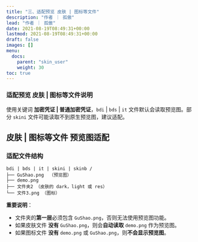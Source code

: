 ```yaml
---
title: "三、适配预览 皮肤 | 图标等文件"
description: "作者 ｜ 孤傲"
lead: "作者 ｜ 孤傲"
date: 2021-08-19T08:49:31+00:00
lastmod: 2021-08-19T08:49:31+00:00
draft: false
images: []
menu:
  docs:
    parent: "skin_user"
    weight: 30
toc: true
---
```


### 适配预览 皮肤 | 图标等文件说明

使用关键词 **加密凭证 | 普通加密凭证**，`bdi` | `bds` | `it` 文件默认会读取预览图。部分 `skini` 文件可能读取不到原生预览图，建议适配。

## 皮肤 | 图标等文件 预览图适配

### 适配文件结构

```plaintext
bdi | bds | it | skini | skinb /
├── GuShao.png  （预览图）
├── demo.png
├── 文件夹2 （皮肤的 dark，light 或 res）
└── 文件3.png （图标）
```

**重要说明**：

- 文件夹的**第一层**必须包含 `GuShao.png`，否则无法使用预览图功能。
- 如果皮肤文件 **没有** `GuShao.png`，则会**自动读取** `demo.png` 作为预览图。
- 如果图标文件 **没有** `demo.png` 或 `GuShao.png`，则**不会显示预览图**。
